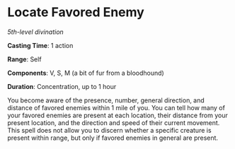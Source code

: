 # Locate Favored Enemy
*5th-level divination*

**Casting Time**: 1 action

**Range**: Self

**Components**: V, S, M (a bit of fur from a bloodhound)

**Duration**: Concentration, up to 1 hour

You become aware of the presence, number, general direction, and distance of favored enemies within 1 mile of you. You can tell how many of your favored enemies are present at each location, their distance from your present location, and the direction and speed of their current movement. This spell does not allow you to discern whether a specific creature is present within range, but only if favored enemies in general are present.

